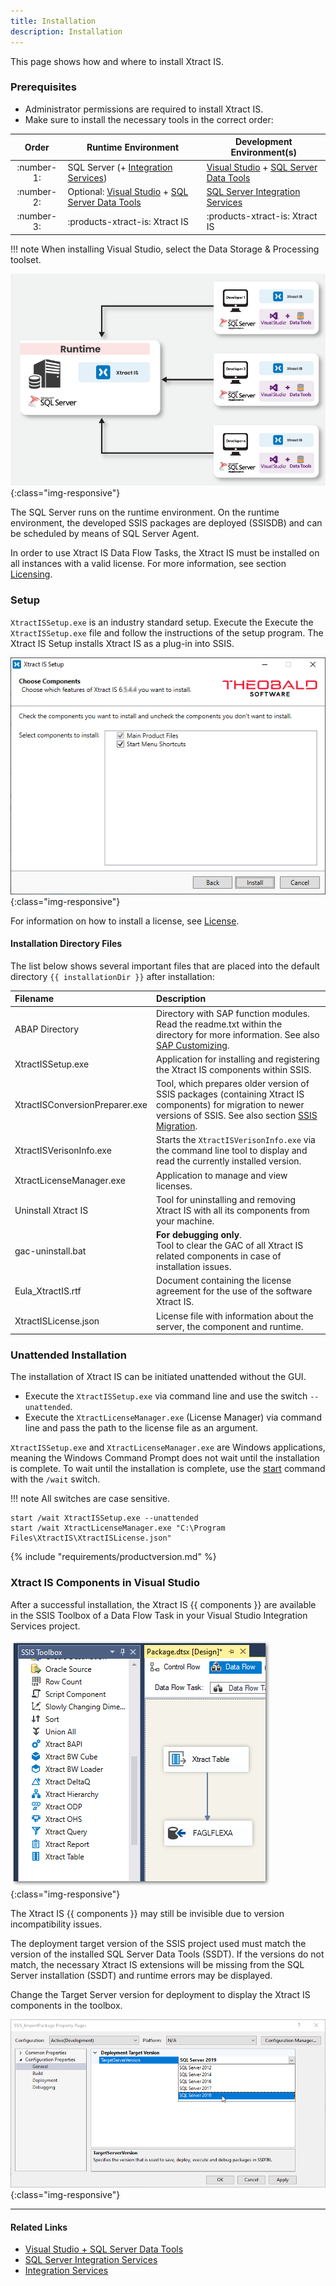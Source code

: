 ```yaml
---
title: Installation
description: Installation
---
```


This page shows how and where to install Xtract IS. 

### Prerequisites

- Administrator permissions are required to install Xtract IS.
- Make sure to install the necessary tools in the correct order:

| Order | Runtime Environment | Development Environment(s) |
|:-------------:|-------------|--------------|
| :number-1: | SQL Server (+ [Integration Services](https://learn.microsoft.com/en-us/sql/integration-services/install-windows/install-integration-services?view=sql-server-ver16#install-integration-services)) | [Visual Studio](https://visualstudio.microsoft.com/downloads) + [SQL Server Data Tools](https://learn.microsoft.com/en-us/sql/ssdt/download-sql-server-data-tools-ssdt?view=sql-server-ver16) |
| :number-2: | Optional: [Visual Studio](https://visualstudio.microsoft.com/downloads) + [SQL Server Data Tools](https://learn.microsoft.com/en-us/sql/ssdt/download-sql-server-data-tools-ssdt?view=sql-server-ver16) | [SQL Server Integration Services](https://marketplace.visualstudio.com/items?itemName=SSIS.MicrosoftDataToolsIntegrationServices) |
| :number-3: | :products-xtract-is: Xtract IS | :products-xtract-is: Xtract IS |


!!! note
	When installing Visual Studio, select the Data Storage & Processing toolset.
	

![xis_client_server_generell](../../assets/images/xis/documentation/setup/client_server_architektur_xis_generell.png){:class="img-responsive"}

The SQL Server runs on the runtime environment. 
On the runtime environment, the developed SSIS packages are deployed (SSISDB) and can be scheduled by means of SQL Server Agent. 

In order to use Xtract IS Data Flow Tasks, the Xtract IS must be installed on all instances with a valid license. 
For more information, see section [Licensing](./installing-the-license).

### Setup

`XtractISSetup.exe` is an industry standard setup. 
Execute the Execute the `XtractISSetup.exe` file and follow the instructions of the setup program.
The Xtract IS Setup installs Xtract IS as a plug-in into SSIS.

![XIS_Setup](../../assets/images/xis/documentation/setup/xis_setup-exe.png){:class="img-responsive"}

For information on how to install a license, see [License](./install-the-license#install-the-xtract-is-license).

#### Installation Directory Files

The list below shows several important files that are placed into the default directory `{{ installationDir }}` after installation:

|Filename | Description |
|:----|:---|
| ABAP Directory | Directory with SAP function modules. Read the readme.txt within the directory for more information. See also [SAP Customizing](../sap-customizing). |
| XtractISSetup.exe | Application for installing and registering the Xtract IS components within SSIS.|
| XtractISConversionPreparer.exe| Tool, which prepares older version of SSIS packages (containing Xtract IS components) for migration to newer versions of SSIS. See also section [SSIS Migration](./ssis-migration).|
| XtractISVerisonInfo.exe | Starts the `XtractISVerisonInfo.exe` via the command line tool to display and read the currently installed version.|
| XtractLicenseManager.exe | Application to manage and view licenses.|
| Uninstall Xtract IS| Tool for uninstalling and removing Xtract IS with all its components from your machine. |
| gac-uninstall.bat | **For debugging only**. <br>Tool to clear the GAC of all Xtract IS related components in case of installation issues.|
| Eula_XtractIS.rtf | Document containing the license agreement for the use of the software Xtract IS.|
| XtractISLicense.json | License file with information about the server, the component and runtime. |


### Unattended Installation

The installation of Xtract IS can be initiated unattended without the GUI.

- Execute the `XtractISSetup.exe` via command line and use the switch `--unattended`. 
- Execute the `XtractLicenseManager.exe` (License Manager) via command line and pass the path to the license file as an argument. 

`XtractISSetup.exe` and `XtractLicenseManager.exe` are Windows applications, meaning the Windows Command Prompt does not wait until the installation is complete. 
To wait until the installation is complete, use the [start](https://docs.microsoft.com/en-us/windows-server/administration/windows-commands/start) command with the `/wait` switch. 

!!! note
	All switches are case sensitive.

```
start /wait XtractISSetup.exe --unattended
start /wait XtractLicenseManager.exe "C:\Program Files\XtractIS\XtractISLicense.json"
```


{% include "requirements/productversion.md" %}	


### Xtract IS Components in Visual Studio

After a successful installation, the Xtract IS {{ components }} are available in the SSIS Toolbox of a Data Flow Task in your Visual Studio Integration Services project.

![XIS_SSIS_Toolbox](../../assets/images/xis/documentation/setup/XIS_SSIS_Toolbox.png){:class="img-responsive"}

The Xtract IS {{ components }} may still be invisible due to version incompatibility issues.

The deployment target version of the SSIS project used must match the version of the installed SQL Server Data Tools (SSDT).
If the versions do not match, the necessary Xtract IS extensions will be missing from the SQL Server installation (SSDT) and runtime errors may be displayed. 

Change the Target Server version for deployment to display the Xtract IS components in the toolbox.

![XIS_deployment_target_version_vNext](../../assets/images/xis/documentation/setup/VS_Deployment_Target.png){:class="img-responsive"}


***
#### Related Links
- [Visual Studio + SQL Server Data Tools](https://visualstudio.microsoft.com/free-developer-offers/)
- [SQL Server Integration Services](https://marketplace.visualstudio.com/items?itemName=SSIS.MicrosoftDataToolsIntegrationServices)
- [Integration Services](https://learn.microsoft.com/en-us/sql/integration-services/install-windows/install-integration-services?view=sql-server-ver16#install-integration-services)

